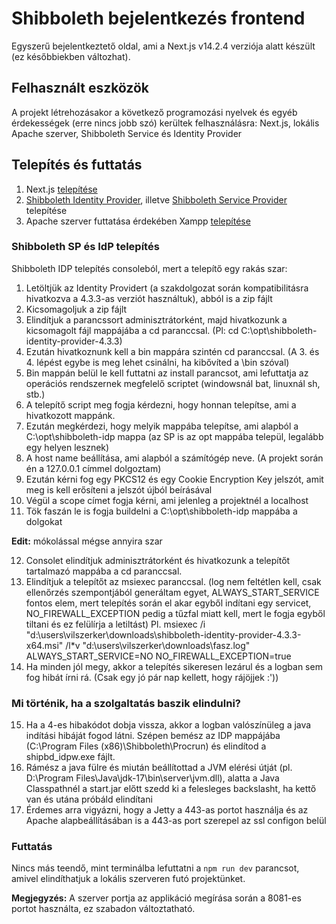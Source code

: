 # Shibboleth bejelentkezés frontend
Egyszerű bejelentkeztető oldal, ami a Next.js v14.2.4 verziója alatt készült (ez későbbiekben változhat).

## Felhasznált eszközök
A projekt létrehozásakor a következő programozási nyelvek és egyéb érdekességek (erre nincs jobb szó) kerültek felhasználásra: Next.js, lokális Apache szerver, Shibboleth Service és Identity Provider

## Telepítés és futtatás
1. Next.js [telepítése](https://nextjs.org/docs/getting-started/installation)
2. [Shibboleth Identity Provider](https://shibboleth.net/downloads/identity-provider/4.3.3/), illetve [Shibboleth Service Provider](https://shibboleth.net/downloads/service-provider/3.4.1/) telepítése
3. Apache szerver futtatása érdekében Xampp [telepítése](https://www.apachefriends.org/hu/download.html)

### Shibboleth SP és IdP telepítés
Shibboleth IDP telepítés consoleból, mert a telepítő egy rakás szar:

1. Letöltjük az Identity Providert (a szakdolgozat során kompatibilitásra hivatkozva a 4.3.3-as verziót használtuk), abból is a zip fájlt
2. Kicsomagoljuk a zip fájlt
3. Elindítjuk a parancssort adminisztrátorként, majd hivatkozunk a kicsomagolt fájl mappájába a cd paranccsal. (Pl: cd C:\opt\shibboleth-identity-provider-4.3.3)
4. Ezután hivatkoznunk kell a bin mappára szintén cd paranccsal. (A 3. és 4. lépést egybe is meg lehet csinálni, ha kibővíted a \bin szóval)
5. Bin mappán belül le kell futtatni az install parancsot, ami lefuttatja az operációs rendszernek megfelelő scriptet (windowsnál bat, linuxnál sh, stb.)
6. A telepítő script meg fogja kérdezni, hogy honnan telepítse, ami a hivatkozott mappánk.
7. Ezután megkérdezi, hogy melyik mappába telepítse, ami alapból a C:\opt\shibboleth-idp mappa (az SP is az opt mappába települ, legalább egy helyen lesznek)
8. A host name beállítása, ami alapból a számítógép neve. (A projekt során én a 127.0.0.1 címmel dolgoztam)
9. Ezután kérni fog egy PKCS12 és egy Cookie Encryption Key jelszót, amit meg is kell erősíteni a jelszót újból beírásával
10. Végül a scope címet fogja kérni, ami jelenleg a projektnél a localhost
11. Tök faszán le is fogja buildelni a C:\opt\shibboleth-idp mappába a dolgokat

**Edit:** mókolással mégse annyira szar

12. Consolet elindítjuk adminisztrátorként és hivatkozunk a telepítőt tartalmazó mappába a cd paranccsal.
13. Elindítjuk a telepítőt az msiexec paranccsal. (log nem feltétlen kell, csak ellenőrzés szempontjából generáltam egyet, ALWAYS_START_SERVICE fontos elem, mert telepítés során el akar egyből indítani egy servicet, NO_FIREWALL_EXCEPTION pedig a tűzfal miatt kell, mert le fogja egyből tiltani és ez felülírja a letiltást) Pl. msiexec /i "d:\users\vilszerker\downloads\shibboleth-identity-provider-4.3.3-x64.msi" /l*v "d:\users\vilszerker\downloads\fasz.log" ALWAYS_START_SERVICE=NO NO_FIREWALL_EXCEPTION=true
14. Ha minden jól megy, akkor a telepítés sikeresen lezárul és a logban sem fog hibát írni rá. (Csak egy jó pár nap kellett, hogy rájöjjek :'))

### Mi történik, ha a szolgaltatás baszik elindulni?

15. Ha a 4-es hibakódot dobja vissza, akkor a logban valószínüleg a java indítási hibáját fogod látni. Szépen bemész az IDP mappájába (C:\Program Files (x86)\Shibboleth\Procrun) és elindítod a shipbd_idpw.exe fájlt.
16. Rámész a java fülre és miután beállítottad a JVM elérési útját (pl. D:\Program Files\Java\jdk-17\bin\server\jvm.dll), alatta a Java Classpathnél a start.jar előtt szedd ki a felesleges backslasht, ha kettő van és utána próbáld elindítani
17. Érdemes arra vigyázni, hogy a Jetty a 443-as portot használja és az Apache alapbeállításában is a 443-as port szerepel az ssl configon belül

### Futtatás
Nincs más teendő, mint terminálba lefuttatni a `npm run dev` parancsot, amivel elindíthatjuk a lokális szerveren futó projektünket.

**Megjegyzés:** A szerver portja az applikáció megírása során a 8081-es portot használta, ez szabadon változtatható.